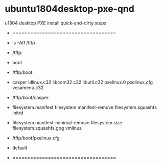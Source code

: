 # ubuntu1804desktop-pxe-qnd
u1804 desktop PXE install quick-and-dirty steps

* ===================================
* ls -AR /tftp
* /tftp:
* boot

* /tftp/boot:
* casper  ldlinux.c32  libcom32.c32  libutil.c32  pxelinux.0  pxelinux.cfg  vesamenu.c32

* /tftp/boot/casper:
* filesystem.manifest                 filesystem.manifest-remove  filesystem.squashfs      initrd
* filesystem.manifest-minimal-remove  filesystem.size             filesystem.squashfs.gpg  vmlinuz

* /tftp/boot/pxelinux.cfg:
* default
* ===================================
